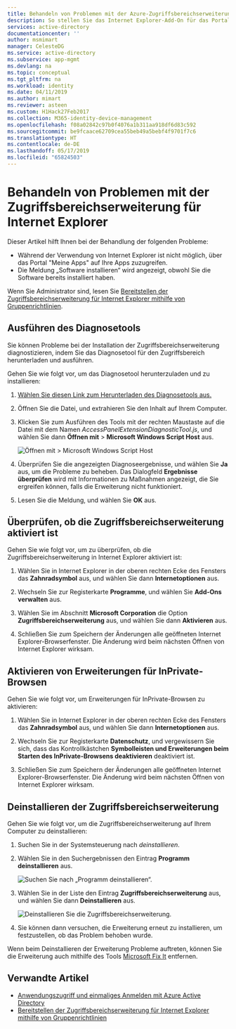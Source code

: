 ```yaml
---
title: Behandeln von Problemen mit der Azure-Zugriffsbereichserweiterung für IE | Microsoft-Dokumentation
description: So stellen Sie das Internet Explorer-Add-On für das Portal "Meine Apps" mithilfe von Gruppenrichtlinien bereit
services: active-directory
documentationcenter: ''
author: msmimart
manager: CelesteDG
ms.service: active-directory
ms.subservice: app-mgmt
ms.devlang: na
ms.topic: conceptual
ms.tgt_pltfrm: na
ms.workload: identity
ms.date: 04/11/2019
ms.author: mimart
ms.reviewer: asteen
ms.custom: H1Hack27Feb2017
ms.collection: M365-identity-device-management
ms.openlocfilehash: f08a02842c97b0f4076a1b311aa918df6d83c592
ms.sourcegitcommit: be9fcaace62709cea55beb49a5bebf4f9701f7c6
ms.translationtype: HT
ms.contentlocale: de-DE
ms.lasthandoff: 05/17/2019
ms.locfileid: "65824503"
---
```

# <a name="troubleshoot-the-access-panel-extension-for-internet-explorer"></a>Behandeln von Problemen mit der Zugriffsbereichserweiterung für Internet Explorer

Dieser Artikel hilft Ihnen bei der Behandlung der folgenden Probleme:

* Während der Verwendung von Internet Explorer ist nicht möglich, über das Portal "Meine Apps" auf Ihre Apps zuzugreifen.
* Die Meldung „Software installieren“ wird angezeigt, obwohl Sie die Software bereits installiert haben.

Wenn Sie Administrator sind, lesen Sie [Bereitstellen der Zugriffsbereichserweiterung für Internet Explorer mithilfe von Gruppenrichtlinien](deploy-access-panel-browser-extension.md).

## <a name="run-the-diagnostic-tool"></a>Ausführen des Diagnosetools

Sie können Probleme bei der Installation der Zugriffsbereichserweiterung diagnostizieren, indem Sie das Diagnosetool für den Zugriffsbereich herunterladen und ausführen. 

Gehen Sie wie folgt vor, um das Diagnosetool herunterzuladen und zu installieren:

1. [Wählen Sie diesen Link zum Herunterladen des Diagnosetools aus.](https://account.activedirectory.windowsazure.com/applications/AccessPanelExtensionDiagnosticTool/AccessPanelExtensionDiagnosticTool.zip)

2. Öffnen Sie die Datei, und extrahieren Sie den Inhalt auf Ihrem Computer.
   
3. Klicken Sie zum Ausführen des Tools mit der rechten Maustaste auf die Datei mit dem Namen *AccessPanelExtensionDiagnosticTool.js*, und wählen Sie dann **Öffnen mit** > **Microsoft Windows Script Host** aus.
   
    ![Öffnen mit > Microsoft Windows Script Host](./media/manage-access-panel-browser-extension/open-access-panel-extension-diagnostic-tool.png)

4. Überprüfen Sie die angezeigten Diagnoseergebnisse, und wählen Sie **Ja** aus, um die Probleme zu beheben. Das Dialogfeld **Ergebnisse überprüfen** wird mit Informationen zu Maßnahmen angezeigt, die Sie ergreifen können, falls die Erweiterung nicht funktioniert.  

5. Lesen Sie die Meldung, und wählen Sie **OK** aus.

## <a name="check-that-the-access-panel-extension-is-enabled"></a>Überprüfen, ob die Zugriffsbereichserweiterung aktiviert ist

Gehen Sie wie folgt vor, um zu überprüfen, ob die Zugriffsbereichserweiterung in Internet Explorer aktiviert ist:

1. Wählen Sie in Internet Explorer in der oberen rechten Ecke des Fensters das **Zahnradsymbol** aus, und wählen Sie dann **Internetoptionen** aus.
   
2. Wechseln Sie zur Registerkarte **Programme**, und wählen Sie **Add-Ons verwalten** aus.
   
3. Wählen Sie im Abschnitt **Microsoft Corporation** die Option **Zugriffsbereichserweiterung** aus, und wählen Sie dann **Aktivieren** aus.
   
4. Schließen Sie zum Speichern der Änderungen alle geöffneten Internet Explorer-Browserfenster. Die Änderung wird beim nächsten Öffnen von Internet Explorer wirksam.

## <a name="enable-extensions-for-inprivate-browsing"></a>Aktivieren von Erweiterungen für InPrivate-Browsen

Gehen Sie wie folgt vor, um Erweiterungen für InPrivate-Browsen zu aktivieren:

1. Wählen Sie in Internet Explorer in der oberen rechten Ecke des Fensters das **Zahnradsymbol** aus, und wählen Sie dann **Internetoptionen** aus.
   
2. Wechseln Sie zur Registerkarte **Datenschutz**, und vergewissern Sie sich, dass das Kontrollkästchen **Symbolleisten und Erweiterungen beim Starten des InPrivate-Browsens deaktivieren** deaktiviert ist.
   
3.  Schließen Sie zum Speichern der Änderungen alle geöffneten Internet Explorer-Browserfenster. Die Änderung wird beim nächsten Öffnen von Internet Explorer wirksam.

## <a name="uninstall-the-access-panel-extension"></a>Deinstallieren der Zugriffsbereichserweiterung

Gehen Sie wie folgt vor, um die Zugriffsbereichserweiterung auf Ihrem Computer zu deinstallieren:

1. Suchen Sie in der Systemsteuerung nach *deinstallieren*. 

2. Wählen Sie in den Suchergebnissen den Eintrag **Programm deinstallieren** aus.
   
    ![Suchen Sie nach „Programm deinstallieren“.](./media/manage-access-panel-browser-extension/uninstall-program-control-panel.png)

3. Wählen Sie in der Liste den Eintrag **Zugriffsbereichserweiterung** aus, und wählen Sie dann **Deinstallieren** aus.

    ![Deinstallieren Sie die Zugriffsbereichserweiterung.](./media/manage-access-panel-browser-extension/uninstall-access-panel-extension.png)
   
4. Sie können dann versuchen, die Erweiterung erneut zu installieren, um festzustellen, ob das Problem behoben wurde.

Wenn beim Deinstallieren der Erweiterung Probleme auftreten, können Sie die Erweiterung auch mithilfe des Tools [Microsoft Fix It](https://go.microsoft.com/?linkid=9779673) entfernen.

## <a name="related-articles"></a>Verwandte Artikel
* [Anwendungszugriff und einmaliges Anmelden mit Azure Active Directory](what-is-single-sign-on.md)
* [Bereitstellen der Zugriffsbereichserweiterung für Internet Explorer mithilfe von Gruppenrichtlinien](deploy-access-panel-browser-extension.md)

